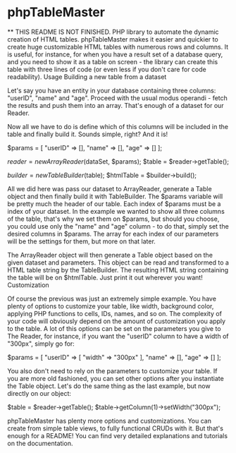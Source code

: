 # phpTableMaster
** THIS README IS NOT FINISHED.
PHP library to automate the dynamic creation of HTML tables. phpTableMaster makes it easier and quickier to create huge customizable HTML tables with numerous rows and columns. It is useful, for instance, for when you have a result set of a database query, and you need to show it as a table on screen - the library can create this table with three lines of code (or even less if you don't care for code readability).
Usage
Building a new table from a dataset

Let's say you have an entity in your database containing three columns: "userID", "name" and "age". Proceed with the usual modus operandi - fetch the results and push them into an array. That's enough of a dataset for our Reader.

Now all we have to do is define which of this columns will be included in the table and finally build it. Sounds simple, right? And it is!

$params = [
    "userID" => [],
    "name" => [],
    "age" => []
];

$reader = new ArrayReader($dataSet, $params);
$table = $reader->getTable();

$builder = new TableBuilder($table);
$htmlTable = $builder->build();

All we did here was pass our dataset to ArrayReader, generate a Table object and then finally build it with TableBuilder. The $params variable will be pretty much the header of our table. Each index of $params must be a index of your dataset. In the example we wanted to show all three columns of the table, that's why we set them on $params, but should you choose, you could use only the "name" and "age" column - to do that, simply set the desired columns in $params. The array for each index of our parameters will be the settings for them, but more on that later.

The ArrayReader object will then generate a Table object based on the given dataset and parameters. This object can be read and transformed to a HTML table string by the TableBuilder. The resulting HTML string containing the table will be on $htmlTable. Just print it out wherever you want!
Customization

Of course the previous was just an extremely simple example. You have plenty of options to customize your table, like width, background color, applying PHP functions to cells, IDs, names, and so on. The complexity of your code will obviously depend on the amount of customization you apply to the table. A lot of this options can be set on the parameters you give to The Reader, for instance, if you want the "userID" column to have a width of "300px", simply go for:

$params = [
    "userID" => [
        "width" => "300px"
    ],
    "name" => [],
    "age" => []
];

You also don't need to rely on the parameters to customize your table. If you are more old fashioned, you can set other options after you instantiate the Table object. Let's do the same thing as the last example, but now directly on our object:

$table = $reader->getTable();
$table->getColumn(1)->setWidth("300px");

phpTableMaster has plenty more options and customizations. You can create from simple table views, to fully functional CRUDs with it. But that's enough for a README! You can find very detailed explanations and tutorials on the documentation.